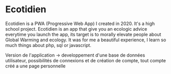 # Ecotidien
Ecotidien is a PWA (Progressive Web App) I created in 2020. It's a high school project. Ecotidien is an app that give you an ecologic advice everytime you launch the app, its target is to morally elevate people about Global Warming and ecology.
It was for me a beautiful experience, I learn so much things about php, sql or javascript.

Version de l'application -> developpement d'une base de données utilisateur, possibilités de connexions et de création de compte, tout compte créé a une page personnelle

